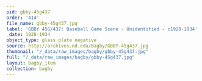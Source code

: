 ```yaml
---
pid: gbby-45g437
order: '414'
file_name: gbby-45g437.jpg
label: 'GBBY 45G/437: Baseball Game Scene - Unidentified - c1928-1934'
_date: 1928-1934
object_type: glass plate negative
source: http://archives.nd.edu/Bagby/GBBY-45g437.jpg
thumbnail: "/_data/raw_images/bagby/gbby-45g437.jpg"
full: "/_data/raw_images/bagby/gbby-45g437.jpg"
layout: bagby_item
collection: bagby
---
```

